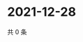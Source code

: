 # 2021-12-28

共 0 条

<!-- BEGIN WEIBO -->
<!-- 最后更新时间 Tue Dec 28 2021 15:00:58 GMT+0800 (China Standard Time) -->

<!-- END WEIBO -->
